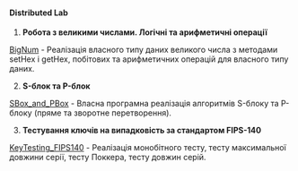 #### Distributed Lab

1.  **Робота з великими числами. Логічні та арифметичні операції**

[BigNum](https://github.com/KostyaBay/CryptographyForDevelopers/tree/main/BigNum "BigNum") - Реалізація власного типу даних великого числа з методами setHex і getHex, побітових та арифметичних операцій для власного типу даних.

2. **S-блок та P-блок** 

[SBox_and_PBox](https://github.com/KostyaBay/CryptographyForDevelopers/tree/main/SBox_and_PBox "SBox_and_PBox") - Власна програмна реалізація алгоритмів S-блоку та P-блоку (пряме та зворотне перетворення).

3. **Тестування ключів на випадковість за стандартом FIPS-140** 

[KeyTesting_FIPS140](https://github.com/KostyaBay/CryptographyForDevelopers/tree/main/KeyTesting_FIPS140 "KeyTesting_FIPS140") - Реалізація монобітного тесту, тесту максимальної довжини серії, тесту Поккера, тесту довжин серій.